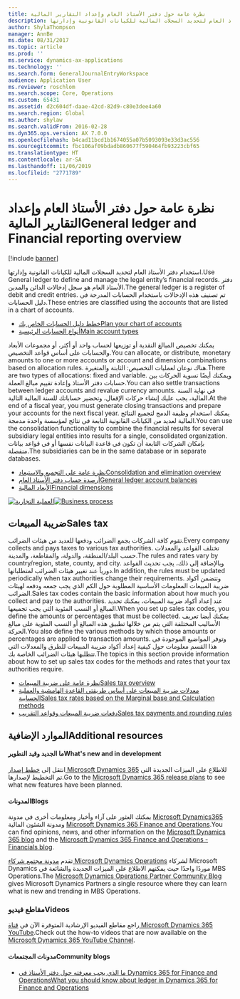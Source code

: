 ```yaml
---
title: نظرة عامة حول دفتر الأستاذ العام وإعداد التقارير المالية
description: استخدام دفتر الأستاذ العام لتحديد السجلات المالية للكيانات القانونية وإدارتها.
author: ShylaThompson
manager: AnnBe
ms.date: 08/31/2017
ms.topic: article
ms.prod: ''
ms.service: dynamics-ax-applications
ms.technology: ''
ms.search.form: GeneralJournalEntryWorkspace
audience: Application User
ms.reviewer: roschlom
ms.search.scope: Core, Operations
ms.custom: 65431
ms.assetid: d2c604df-daae-42cd-82d9-c80e3dee4a60
ms.search.region: Global
ms.author: shylaw
ms.search.validFrom: 2016-02-28
ms.dyn365.ops.version: AX 7.0.0
ms.openlocfilehash: b4cad11bcd1b1674055a07b5093093e33d3ac556
ms.sourcegitcommit: fbc106af09bdadb860677f590464fb93223cbf65
ms.translationtype: HT
ms.contentlocale: ar-SA
ms.lasthandoff: 11/06/2019
ms.locfileid: "2771789"
---
```

# <a name="general-ledger-and-financial-reporting-overview"></a><span data-ttu-id="71552-103">نظرة عامة حول دفتر الأستاذ العام وإعداد التقارير المالية</span><span class="sxs-lookup"><span data-stu-id="71552-103">General ledger and Financial reporting overview</span></span>

[!include [banner](../includes/banner.md)]

<span data-ttu-id="71552-104">استخدام دفتر الأستاذ العام لتحديد السجلات المالية للكيانات القانونية وإدارتها.</span><span class="sxs-lookup"><span data-stu-id="71552-104">Use General ledger to define and manage the legal entity’s financial records.</span></span> <span data-ttu-id="71552-105">دفتر الأستاذ العام هو سجل إدخالات الدائن والمدين.</span><span class="sxs-lookup"><span data-stu-id="71552-105">The general ledger is a register of debit and credit entries.</span></span> <span data-ttu-id="71552-106">تم تصنيف هذه الإدخالات باستخدام الحسابات المدرجة في دليل الحسابات.</span><span class="sxs-lookup"><span data-stu-id="71552-106">These entries are classified using the accounts that are listed in a chart of accounts.</span></span> 

 - [<span data-ttu-id="71552-107">خطط دليل الحسابات الخاص بك</span><span class="sxs-lookup"><span data-stu-id="71552-107">Plan your chart of accounts</span></span>](plan-chart-of-accounts.md)
 - [<span data-ttu-id="71552-108">أنواع الحسابات الرئيسية</span><span class="sxs-lookup"><span data-stu-id="71552-108">Main account types</span></span>](main-account-types.md)

<span data-ttu-id="71552-109">يمكنك تخصيص المبالغ النقدية أو توزيعها لحساب واحد أو أكثر، أو مجموعات الأبعاد والحسابات على أساس قواعد التخصيص.</span><span class="sxs-lookup"><span data-stu-id="71552-109">You can allocate, or distribute, monetary amounts to one or more accounts or account and dimension combinations based on allocation rules.</span></span> <span data-ttu-id="71552-110">هناك نوعان لعمليات التخصيص: الثابتة والمتغيرة.</span><span class="sxs-lookup"><span data-stu-id="71552-110">There are two types of allocations: fixed and variable.</span></span> <span data-ttu-id="71552-111">ويمكنك أيضًا تسوية الحركات بين حسابات دفتر الأستاذ وإعادة تقييم مبالغ العملة.</span><span class="sxs-lookup"><span data-stu-id="71552-111">You can also settle transactions between ledger accounts and revalue currency amounts.</span></span> <span data-ttu-id="71552-112">في نهاية السنة المالية، يجب عليك إنشاء حركات الإقفال، وتحضير حساباتك للسنة المالية التالية.</span><span class="sxs-lookup"><span data-stu-id="71552-112">At the end of a fiscal year, you must generate closing transactions and prepare your accounts for the next fiscal year.</span></span> <span data-ttu-id="71552-113">يمكنك استخدام وظيفة الدمج لتجميع النتائج المالية لعديد من الكيانات القانونية التابعة في نتائج لمؤسسة واحدة مدمجة.</span><span class="sxs-lookup"><span data-stu-id="71552-113">You can use the consolidation functionality to combine the financial results for several subsidiary legal entities into results for a single, consolidated organization.</span></span> <span data-ttu-id="71552-114">بإمكان الشركات التابعة أن تكون في قاعدة البيانات نفسها أو في قواعد بيانات منفصلة.</span><span class="sxs-lookup"><span data-stu-id="71552-114">The subsidiaries can be in the same database or in separate databases.</span></span>

- [<span data-ttu-id="71552-115">نظرة عامة على التجميع والاستبعاد</span><span class="sxs-lookup"><span data-stu-id="71552-115">Consolidation and elimination overview</span></span>](../budgeting/consolidation-elimination-overview.md)
- [<span data-ttu-id="71552-116">أرصدة حساب دفتر الأستاذ العام</span><span class="sxs-lookup"><span data-stu-id="71552-116">General ledger account balances</span></span>](general-ledger-account-balances.md)
- [<span data-ttu-id="71552-117">الأبعاد المالية</span><span class="sxs-lookup"><span data-stu-id="71552-117">Financial dimensions</span></span>](financial-dimensions.md)

<span data-ttu-id="71552-118">[![العملية التجارية](./media/GL-process.PNG)](./media/GL-process.PNG)</span><span class="sxs-lookup"><span data-stu-id="71552-118">[![Business process](./media/GL-process.PNG)](./media/GL-process.PNG)</span></span>

## <a name="sales-tax"></a><span data-ttu-id="71552-119">ضريبة المبيعات</span><span class="sxs-lookup"><span data-stu-id="71552-119">Sales tax</span></span>
<span data-ttu-id="71552-120">تقوم كافة الشركات بجمع الضرائب ودفعها للعديد من هيئات الضرائب.</span><span class="sxs-lookup"><span data-stu-id="71552-120">Every company collects and pays taxes to various tax authorities.</span></span> <span data-ttu-id="71552-121">تختلف القواعد والمعدلات حسب البلد/المنطقة، والدولة، والمقاطعة، والمدينة.</span><span class="sxs-lookup"><span data-stu-id="71552-121">The rules and rates vary by country/region, state, county, and city.</span></span>
<span data-ttu-id="71552-122">وبالإضافة إلى ذلك، يجب تحديث القواعد دورياً عند تغيير هيئات الضرائب لمتطلباتها.</span><span class="sxs-lookup"><span data-stu-id="71552-122">In addition, the rules must be updated periodically when tax authorities change their requirements.</span></span> <span data-ttu-id="71552-123">وتتضمن أكواد ضريبة المبيعات المعلومات الأساسية المطلوبة حول الكم الذي يجب جمعه ودفعه لهيئات الضرائب.</span><span class="sxs-lookup"><span data-stu-id="71552-123">Sales tax codes contain the basic information about how much you collect and pay to the authorities.</span></span> <span data-ttu-id="71552-124">عند إعداد أكواد ضريبة المبيعات، يمكنك تحديد المبالغ أو النسب المئوية التي يجب تجميعها.</span><span class="sxs-lookup"><span data-stu-id="71552-124">When you set up sales tax codes, you define the amounts or percentages that must be collected.</span></span> <span data-ttu-id="71552-125">يمكنك أيضا تعريف الأساليب المختلفة التي يتم من خلالها تطبيق هذه المبالغ أو النسب المئوية على مبالغ الحركة.</span><span class="sxs-lookup"><span data-stu-id="71552-125">You also define the various methods by which those amounts or percentages are applied to transaction amounts.</span></span> <span data-ttu-id="71552-126">وتوفر المواضيع الموجودة في هذا القسم معلومات حول كيفية إعداد أكواد ضريبة المبيعات للطرق والمعدلات التي تتطلبها هيئات الضرائب الخاصة بك.</span><span class="sxs-lookup"><span data-stu-id="71552-126">The topics in this section provide information about how to set up sales tax codes for the methods and rates that your tax authorities require.</span></span>

 - [<span data-ttu-id="71552-127">نظرة عامة على ضريبة المبيعات</span><span class="sxs-lookup"><span data-stu-id="71552-127">Sales tax overview</span></span>](indirect-taxes-overview.md)
 - [<span data-ttu-id="71552-128">معدلات ضريبة المبيعات على أساس طريقتي القاعدة الهامشية والعملية الحسابية</span><span class="sxs-lookup"><span data-stu-id="71552-128">Sales tax rates based on the Marginal base and Calculation methods</span></span>](marginal-base-field.md)
 - [<span data-ttu-id="71552-129">دفعات ضريبة المبيعات وقواعد التقريب</span><span class="sxs-lookup"><span data-stu-id="71552-129">Sales tax payments and rounding rules</span></span>](round-sales-tax-payments.md)


## <a name="additional-resources"></a><span data-ttu-id="71552-130">الموارد الإضافية</span><span class="sxs-lookup"><span data-stu-id="71552-130">Additional resources</span></span>

#### <a name="whats-new-and-in-development"></a><span data-ttu-id="71552-131">ما الجديد وقيد التطوير</span><span class="sxs-lookup"><span data-stu-id="71552-131">What's new and in development</span></span>

<span data-ttu-id="71552-132">انتقل إلى [خطط إصدار Microsoft Dynamics 365](https://go.microsoft.com/fwlink/?linkid=2010158) للاطلاع على الميزات الجديدة التي تم التخطيط لإصدارها.‬</span><span class="sxs-lookup"><span data-stu-id="71552-132">Go to the [Microsoft Dynamics 365 release plans](https://go.microsoft.com/fwlink/?linkid=2010158) to see what new features have been planned.</span></span> 

#### <a name="blogs"></a><span data-ttu-id="71552-133">المدونات</span><span class="sxs-lookup"><span data-stu-id="71552-133">Blogs</span></span>

<span data-ttu-id="71552-134">يمكنك العثور على آراء وأخبار ومعلومات أخرى في مدونة [Microsoft Dynamics365 ](https://community.dynamics.com/b/msftdynamicsblog?c=Enterprise) ومدونة الشئون المالية [Microsoft Dynamics 365 Finance and Operations](https://community.dynamics.com/365/financeandoperations/b/financials).</span><span class="sxs-lookup"><span data-stu-id="71552-134">You can find opinions, news, and other information on the [Microsoft Dynamics 365 blog](https://community.dynamics.com/b/msftdynamicsblog?c=Enterprise) and the [Microsoft Dynamics 365 Finance and Operations - Financials blog](https://community.dynamics.com/365/financeandoperations/b/financials).</span></span>

<span data-ttu-id="71552-135">تقدم [مدونة مجتمع شركاء Microsoft Dynamics Operations](https://community.dynamics.com/partner/b/operationspartnercommunityblog) لشركاء Microsoft Dynamics موردًا واحدًا حيث يمكنهم الاطلاع على الميزات الجديدة والشائعة في MBS Operations.</span><span class="sxs-lookup"><span data-stu-id="71552-135">The [Microsoft Dynamics Operations Partner Community Blog](https://community.dynamics.com/partner/b/operationspartnercommunityblog) gives Microsoft Dynamics Partners a single resource where they can learn what is new and trending in MBS Operations.</span></span>

### <a name="videos"></a><span data-ttu-id="71552-136">مقاطع فيديو</span><span class="sxs-lookup"><span data-stu-id="71552-136">Videos</span></span>

<span data-ttu-id="71552-137">راجع مقاطع الفيديو الإرشادية المتوفرة الآن في [قناة Microsoft Dynamics 365 YouTube](https://www.youtube.com/channel/UCJGCg4rB3QSs8y_1FquelBQ).</span><span class="sxs-lookup"><span data-stu-id="71552-137">Check out the how-to videos that are now available on the [Microsoft Dynamics 365 YouTube Channel](https://www.youtube.com/channel/UCJGCg4rB3QSs8y_1FquelBQ).</span></span>

#### <a name="community-blogs"></a><span data-ttu-id="71552-138">مدونات المجتمعات</span><span class="sxs-lookup"><span data-stu-id="71552-138">Community blogs</span></span>

- [<span data-ttu-id="71552-139">ما الذي يجب معرفته حول دفتر الأستاذ في Dynamics 365 for Finance and Operations</span><span class="sxs-lookup"><span data-stu-id="71552-139">What you should know about ledger in Dynamics 365 for Finance and Operations</span></span>](https://financefunction.tech/2018/04/29/what-you-should-know-about-ledger-in-dynamics-365-for-finance-and-operations)

